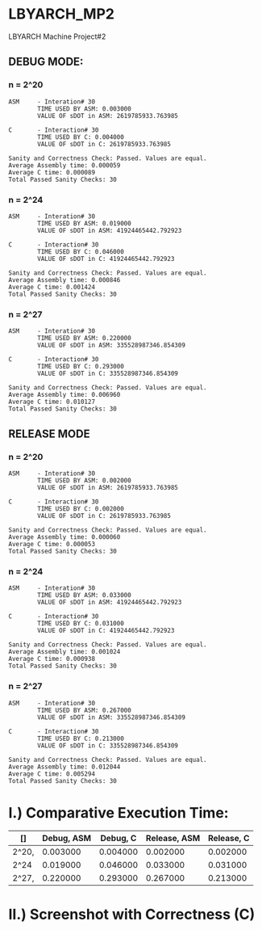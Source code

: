 # LBYARCH_MP2
LBYARCH Machine Project#2

## DEBUG MODE:
### n = 2^20

```
ASM     - Interation# 30
        TIME USED BY ASM: 0.003000
        VALUE OF sDOT in ASM: 2619785933.763985

C       - Interaction# 30
        TIME USED BY C: 0.004000
        VALUE OF sDOT in C: 2619785933.763985

Sanity and Correctness Check: Passed. Values are equal.
Average Assembly time: 0.000059
Average C time: 0.000089
Total Passed Sanity Checks: 30
```

### n = 2^24

```
ASM     - Interation# 30
        TIME USED BY ASM: 0.019000
        VALUE OF sDOT in ASM: 41924465442.792923

C       - Interaction# 30
        TIME USED BY C: 0.046000
        VALUE OF sDOT in C: 41924465442.792923

Sanity and Correctness Check: Passed. Values are equal.
Average Assembly time: 0.000846
Average C time: 0.001424
Total Passed Sanity Checks: 30
```

### n = 2^27


```
ASM     - Interation# 30
        TIME USED BY ASM: 0.220000
        VALUE OF sDOT in ASM: 335528987346.854309

C       - Interaction# 30
        TIME USED BY C: 0.293000
        VALUE OF sDOT in C: 335528987346.854309

Sanity and Correctness Check: Passed. Values are equal.
Average Assembly time: 0.006960
Average C time: 0.010127
Total Passed Sanity Checks: 30
```

## RELEASE MODE
### n = 2^20

```
ASM     - Interation# 30
        TIME USED BY ASM: 0.002000
        VALUE OF sDOT in ASM: 2619785933.763985

C       - Interaction# 30
        TIME USED BY C: 0.002000
        VALUE OF sDOT in C: 2619785933.763985

Sanity and Correctness Check: Passed. Values are equal.
Average Assembly time: 0.000060
Average C time: 0.000053
Total Passed Sanity Checks: 30
```

### n = 2^24

```
ASM     - Interation# 30
        TIME USED BY ASM: 0.033000
        VALUE OF sDOT in ASM: 41924465442.792923

C       - Interaction# 30
        TIME USED BY C: 0.031000
        VALUE OF sDOT in C: 41924465442.792923

Sanity and Correctness Check: Passed. Values are equal.
Average Assembly time: 0.001024
Average C time: 0.000938
Total Passed Sanity Checks: 30
```

### n = 2^27

```
ASM     - Interation# 30
        TIME USED BY ASM: 0.267000
        VALUE OF sDOT in ASM: 335528987346.854309

C       - Interaction# 30
        TIME USED BY C: 0.213000
        VALUE OF sDOT in C: 335528987346.854309

Sanity and Correctness Check: Passed. Values are equal.
Average Assembly time: 0.012044
Average C time: 0.005294
Total Passed Sanity Checks: 30
```

# I.) Comparative Execution Time:
| [] | Debug, ASM | Debug, C | Release, ASM | Release, C |
|----------|----------|----------|----------|----------|
| 2^20,   | 0.003000   | 0.004000   | 0.002000   | 0.002000   |
| 2^24 | 0.019000 | 0.046000 | 0.033000 | 0.031000 |
| 2^27,   | 0.220000   | 0.293000   | 0.267000   | 0.213000   |



# II.) Screenshot with Correctness (C)




